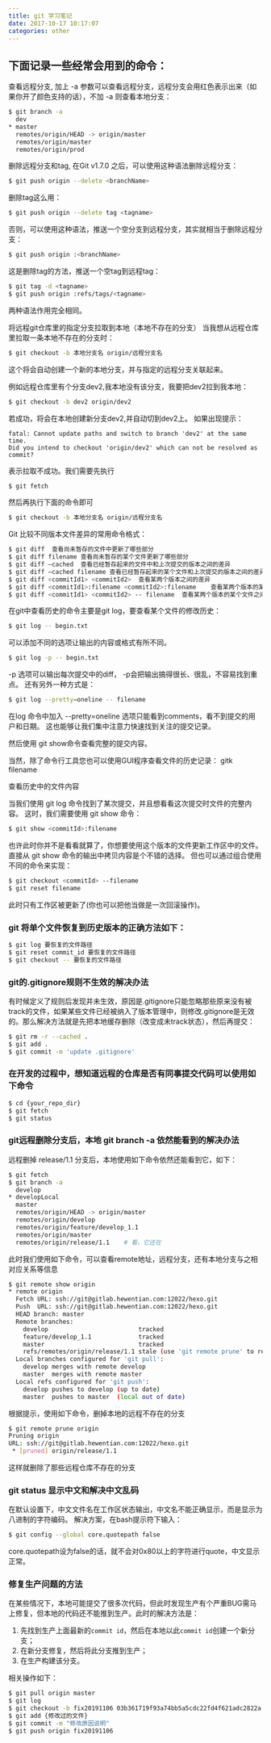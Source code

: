```yaml
---
title: git 学习笔记
date: 2017-10-17 10:17:07
categories: other
---
```

## 下面记录一些经常会用到的命令：

查看远程分支, 加上 -a 参数可以查看远程分支，远程分支会用红色表示出来（如果你开了颜色支持的话），不加 -a 则查看本地分支：
``` bash
$ git branch -a
  dev
* master
  remotes/origin/HEAD -> origin/master
  remotes/origin/master
  remotes/origin/prod
```
  
删除远程分支和tag, 在Git v1.7.0 之后，可以使用这种语法删除远程分支：
``` bash
$ git push origin --delete <branchName>
```

删除tag这么用：
``` bash
$ git push origin --delete tag <tagname>
```

否则，可以使用这种语法，推送一个空分支到远程分支，其实就相当于删除远程分支：
``` bash
$ git push origin :<branchName>
```
这是删除tag的方法，推送一个空tag到远程tag：
``` bash
$ git tag -d <tagname>
$ git push origin :refs/tags/<tagname>
```
两种语法作用完全相同。

将远程git仓库里的指定分支拉取到本地（本地不存在的分支）
当我想从远程仓库里拉取一条本地不存在的分支时：
``` bash
$ git checkout -b 本地分支名 origin/远程分支名
```
这个将会自动创建一个新的本地分支，并与指定的远程分支关联起来。

例如远程仓库里有个分支dev2,我本地没有该分支，我要把dev2拉到我本地：
``` bash
$ git checkout -b dev2 origin/dev2
```

若成功，将会在本地创建新分支dev2,并自动切到dev2上。
如果出现提示：

    fatal: Cannot update paths and switch to branch 'dev2' at the same time.
    Did you intend to checkout 'origin/dev2' which can not be resolved as commit?

表示拉取不成功。我们需要先执行
``` bash
$ git fetch
```

然后再执行下面的命令即可
``` bash
$ git checkout -b 本地分支名 origin/远程分支名
```

Git 比较不同版本文件差异的常用命令格式：
``` bash
$ git diff	查看尚未暂存的文件中更新了哪些部分
$ git diff filename	查看尚未暂存的某个文件更新了哪些部分
$ git diff –cached	查看已经暂存起来的文件中和上次提交的版本之间的差异
$ git diff –cached filename	查看已经暂存起来的某个文件和上次提交的版本之间的差异
$ git diff <commitId1> <commitId2>	查看某两个版本之间的差异
$ git diff <commitId1>:filename <commitId2>:filename	查看某两个版本的某个文件之间的差异，方式一
$ git diff <commitId1> <commitId2> -- filename	查看某两个版本的某个文件之间的差异，方式二
```

在git中查看历史的命令主要是git log，要查看某个文件的修改历史：
``` bash
$ git log -- begin.txt
```

可以添加不同的选项让输出的内容或格式有所不同。
``` bash
$ git log -p -- begin.txt
```
-p 选项可以输出每次提交中的diff， -p会把输出搞得很长、很乱，不容易找到重点。
还有另外一种方式是：
``` bash
$ git log --pretty=oneline -- filename
```
在log 命令中加入 --pretty=oneline 选项只能看到comments，看不到提交的用户和日期。
这也能够让我们集中注意力快速找到关注的提交记录。

然后使用 git show命令查看完整的提交内容。

当然，除了命令行工具您也可以使用GUI程序查看文件的历史记录：
gitk filename


查看历史中的文件内容

当我们使用 git log 命令找到了某次提交，并且想看看这次提交时文件的完整内容。
这时，我们需要使用 git show 命令：
``` bash
$ git show <commitId>:filename
```
也许此时你并不是看看就算了，你想要使用这个版本的文件更新工作区中的文件。
直接从 git show 命令的输出中拷贝内容是个不错的选择。
但也可以通过组合使用不同的命令来实现：
``` bash
$ git checkout <commitId> --filename
$ git reset filename
```
此时只有工作区被更新了(你也可以把他当做是一次回滚操作)。

### git 将单个文件恢复到历史版本的正确方法如下：
``` bash
$ git log 要恢复的文件路径
$ git reset commit_id 要恢复的文件路径
$ git checkout -- 要恢复的文件路径
```

### git的.gitignore规则不生效的解决办法
有时候定义了规则后发现并未生效，原因是.gitignore只能忽略那些原来没有被track的文件，如果某些文件已经被纳入了版本管理中，则修改.gitignore是无效的。那么解决方法就是先把本地缓存删除（改变成未track状态），然后再提交：

``` bash
$ git rm -r --cached .
$ git add .
$ git commit -m 'update .gitignore'
```

### 在开发的过程中，想知道远程的仓库是否有同事提交代码可以使用如下命令
``` bash
$ cd {your_repo_dir}
$ git fetch
$ git status
```


### git远程删除分支后，本地 git branch -a 依然能看到的解决办法
远程删掉 release/1.1 分支后，本地使用如下命令依然还能看到它，如下：
``` bash
$ git fetch
$ git branch -a
  develop
* developLocal
  master
  remotes/origin/HEAD -> origin/master
  remotes/origin/develop
  remotes/origin/feature/develop_1.1
  remotes/origin/master
  remotes/origin/release/1.1	# 看，它还在
```
此时我们使用如下命令，可以查看remote地址，远程分支，还有本地分支与之相对应关系等信息
``` bash
$ git remote show origin 
* remote origin
  Fetch URL: ssh://git@gitlab.hewentian.com:12022/hexo.git
  Push  URL: ssh://git@gitlab.hewentian.com:12022/hexo.git
  HEAD branch: master
  Remote branches:
    develop                         tracked
    feature/develop_1.1             tracked
    master                          tracked
    refs/remotes/origin/release/1.1 stale (use 'git remote prune' to remove) # 提示该分支已经不存在了
  Local branches configured for 'git pull':
    develop merges with remote develop
    master  merges with remote master
  Local refs configured for 'git push':
    develop pushes to develop (up to date)
    master  pushes to master  (local out of date)
```
根据提示，使用如下命令，删掉本地的远程不存在的分支
``` bash
$ git remote prune origin 
Pruning origin
URL: ssh://git@gitlab.hewentian.com:12022/hexo.git
 * [pruned] origin/release/1.1
```
这样就删除了那些远程仓库不存在的分支


### git status 显示中文和解决中文乱码
在默认设置下，中文文件名在工作区状态输出，中文名不能正确显示，而是显示为八进制的字符编码。
解决方案，在bash提示符下输入：
``` bash
$ git config --global core.quotepath false
```
core.quotepath设为false的话，就不会对0x80以上的字符进行quote，中文显示正常。


### 修复生产问题的方法
在某些情况下，本地可能提交了很多次代码，但此时发现生产有个严重BUG需马上修复，但本地的代码还不能推到生产。此时的解决方法是：
1. 先找到生产上面最新的`commit id`，然后在本地以此`commit id`创建一个新分支；
2. 在新分支修复，然后将此分支推到生产；
3. 在生产构建该分支。

相关操作如下：
``` bash
$ git pull origin master
$ git log
$ git checkout -b fix20191106 03b361719f93a74bb5a5cdc22fd4f621adc2822a
$ git add {修改过的文件}
$ git commit -m "修改原因说明"
$ git push origin fix20191106
```


